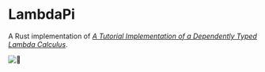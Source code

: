 # LambdaPi

A Rust implementation of [_A Tutorial Implementation of a Dependently Typed
Lambda Calculus_](https://www.andres-loeh.de/LambdaPi/).

![🦔](https://i.imgur.com/oTgv3vN.jpg)
